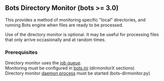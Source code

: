 ## Bots Directory Monitor (bots >= 3.0) ##

This provides a method of monitoring specific "local" directories, and running Bots engine when files are ready to be processed.

Use of the directory monitor is optional. It may be useful for processing files that only arrive occasionally and at random times.

### Prerequisites ###
Directory monitor uses the [job queue](Jobqueue.md).<br>
Monitoring must be configured in <a href='StartConfigurationFiles.md'>bots.ini</a> (dirmonitorX sections)<br>
Directory monitor <a href='DaemonProcesses.md'>daemon process</a> must be started (bots-dirmonitor.py)<br>
